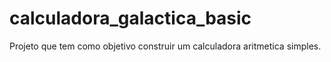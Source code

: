 # calculadora_galactica_basic
Projeto que tem como objetivo construir um calculadora aritmetica simples.

